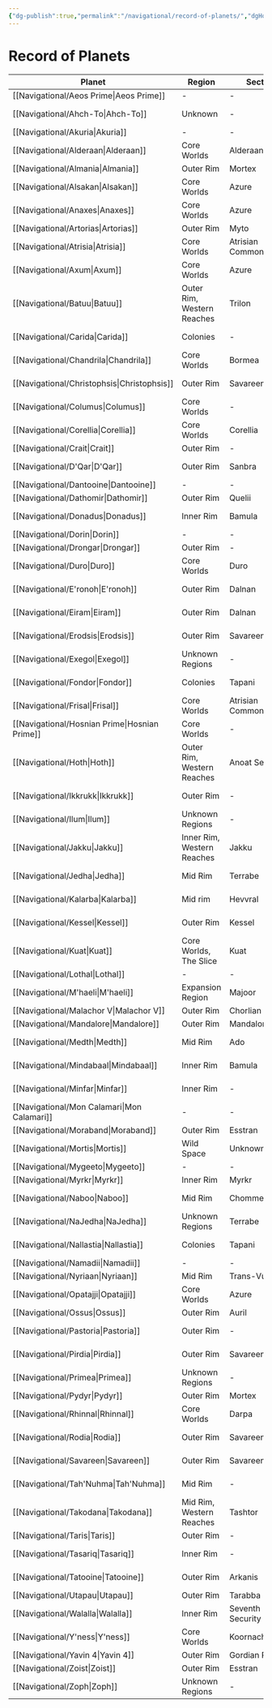 ```yaml
---
{"dg-publish":true,"permalink":"/navigational/record-of-planets/","dgHomeLink":false}
---
```


# Record of Planets
| Planet                                           | Region                     | Sector                | System    | Grid |
| ------------------------------------------------ | -------------------------- | --------------------- | --------- | ---- |
| [[Navigational/Aeos Prime\|Aeos Prime]]       | \-                         | \-                    | \-        | \-   |
| [[Navigational/Ahch-To\|Ahch-To]]             | Unknown                    | \-                    | Ahch-To   | F-13 |
| [[Navigational/Akuria\|Akuria]]               | \-                         | \-                    | \-        | \-   |
| [[Navigational/Alderaan\|Alderaan]]           | Core Worlds                | Alderaan              | Alderaan  | M-10 |
| [[Navigational/Almania\|Almania]]             | Outer Rim                  | Mortex                | Almanian  | S-5  |
| [[Navigational/Alsakan\|Alsakan]]             | Core Worlds                | Azure                 | Alsaka    | L-9  |
| [[Navigational/Anaxes\|Anaxes]]               | Core Worlds                | Azure                 | Axum      | R-7  |
| [[Navigational/Artorias\|Artorias]]           | Outer Rim                  | Myto                  | Artorias  | K-3  |
| [[Navigational/Atrisia\|Atrisia]]             | Core Worlds                | Atrisian Commonwealth | Atrisi    | J-12 |
| [[Navigational/Axum\|Axum]]                   | Core Worlds                | Azure                 | Axum      | L-9  |
| [[Navigational/Batuu\|Batuu]]                 | Outer Rim, Western Reaches | Trilon                | Batuu     | G-15 |
| [[Navigational/Carida\|Carida]]               | Colonies                   | \-                    | Carida    | M-9  |
| [[Navigational/Chandrila\|Chandrila]]         | Core Worlds                | Bormea                | Chandrila | L-9  |
| [[Navigational/Christophsis\|Christophsis]]   | Outer Rim                  | Savareen              | Christoph | Q-16 |
| [[Navigational/Columus\|Columus]]             | Core Worlds                | \-                    | \-        | M-11 |
| [[Navigational/Corellia\|Corellia]]           | Core Worlds                | Corellia              | Corellia  | M-11 |
| [[Navigational/Crait\|Crait]]                 | Outer Rim                  | \-                    | Crait     | \-   |
| [[Navigational/D'Qar\|D'Qar]]                 | Outer Rim                  | Sanbra                | Ileenium  | O-17 |
| [[Navigational/Dantooine\|Dantooine]]         | \-                         | \-                    | \-        | \-   |
| [[Navigational/Dathomir\|Dathomir]]           | Outer Rim                  | Quelii                | Dathomir  | O-6  |
| [[Navigational/Donadus\|Donadus]]             | Inner Rim                  | Bamula                | Donadus   | J-13 |
| [[Navigational/Dorin\|Dorin]]                 | \-                         | \-                    | \-        | \-   |
| [[Navigational/Drongar\|Drongar]]             | Outer Rim                  | \-                    | Drongar   | T-5  |
| [[Navigational/Duro\|Duro]]                   | Core Worlds                | Duro                  | Duro      | M-11 |
| [[Navigational/E'ronoh\|E'ronoh]]             | Outer Rim                  | Dalnan                | Eiram     | I-19 |
| [[Navigational/Eiram\|Eiram]]                 | Outer Rim                  | Dalnan                | Eiram     | I-19 |
| [[Navigational/Erodsis\|Erodsis]]             | Outer Rim                  | Savareen              | Christoph | Q-16 |
| [[Navigational/Exegol\|Exegol]]               | Unknown Regions            | \-                    | Exegol    | F-7  |
| [[Navigational/Fondor\|Fondor]]               | Colonies                   | Tapani                | Fondor    | L-13 |
| [[Navigational/Frisal\|Frisal]]               | Core Worlds                | Atrisian Commonwealth | Frisal    | J-12 |
| [[Navigational/Hosnian Prime\|Hosnian Prime]] | Core Worlds                | \-                    | Hosnian   | M-12 |
| [[Navigational/Hoth\|Hoth]]                   | Outer Rim, Western Reaches | Anoat Sector          | Hoth      | K-18 |
| [[Navigational/Ikkrukk\|Ikkrukk]]             | Outer Rim                  | \-                    | \-        | P-17 |
| [[Navigational/Ilum\|Ilum]]                   | Unknown Regions            | \-                    | Ilum      | G-7  |
| [[Navigational/Jakku\|Jakku]]                 | Inner Rim, Western Reaches | Jakku                 | Jakku     | I-13 |
| [[Navigational/Jedha\|Jedha]]                 | Mid Rim                    | Terrabe               | Jedha     | H-10 |
| [[Navigational/Kalarba\|Kalarba]]             | Mid rim                    | Hevvral               | Kalarba   | P-15 |
| [[Navigational/Kessel\|Kessel]]               | Outer Rim                  | Kessel                | Kessel    | T-10 |
| [[Navigational/Kuat\|Kuat]]                   | Core Worlds, The Slice     | Kuat                  | Kuat      | M-10 |
| [[Navigational/Lothal\|Lothal]]               | \-                         | \-                    | \-        | \-   |
| [[Navigational/M'haeli\|M'haeli]]             | Expansion Region           | Majoor                | Plynn     | N-15 |
| [[Navigational/Malachor V\|Malachor V]]       | Outer Rim                  | Chorlian              | Malachor  | S-4  |
| [[Navigational/Mandalore\|Mandalore]]         | Outer Rim                  | Mandalore             | Mandalore | O-7  |
| [[Navigational/Medth\|Medth]]                 | Mid Rim                    | Ado                   | Medth     | M-17 |
| [[Navigational/Mindabaal\|Mindabaal]]         | Inner Rim                  | Bamula                | \-        | J-13 |
| [[Navigational/Minfar\|Minfar]]               | Inner Rim                  | \-                    | \-        | I-13 |
| [[Navigational/Mon Calamari\|Mon Calamari]]   | \-                         | \-                    | \-        | \-   |
| [[Navigational/Moraband\|Moraband]]           | Outer Rim                  | Esstran               | Horuset   | R-5  |
| [[Navigational/Mortis\|Mortis]]               | Wild Space                 | Unknown               | \-        | K-2  |
| [[Navigational/Mygeeto\|Mygeeto]]             | \-                         | \-                    | \-        | \-   |
| [[Navigational/Myrkr\|Myrkr]]                 | Inner Rim                  | Myrkr                 | Myrkr     | N-7  |
| [[Navigational/Naboo\|Naboo]]                 | Mid Rim                    | Chommell              | Naboo     | O-17 |
| [[Navigational/NaJedha\|NaJedha]]             | Unknown Regions            | Terrabe               | Jedha     | H-10 |
| [[Navigational/Nallastia\|Nallastia]]         | Colonies                   | Tapani                | Fondor    | L-13 |
| [[Navigational/Namadii\|Namadii]]             | \-                         | \-                    | \-        | \-   |
| [[Navigational/Nyriaan\|Nyriaan]]             | Mid Rim                    | Trans-Vulta           | Luire     | N-7  |
| [[Navigational/Opatajji\|Opatajji]]           | Core Worlds                | Azure                 | Alsaka    | L-9  |
| [[Navigational/Ossus\|Ossus]]                 | Outer Rim                  | Auril                 | Adega     | R-6  |
| [[Navigational/Pastoria\|Pastoria]]           | Outer Rim                  | \-                    | \-        | P-17 |
| [[Navigational/Pirdia\|Pirdia]]               | Outer Rim                  | Savareen              | Tyrius    | R-16 |
| [[Navigational/Primea\|Primea]]               | Unknown Regions            | \-                    | Primea    | E-11 |
| [[Navigational/Pydyr\|Pydyr]]                 | Outer Rim                  | Mortex                | Almanian  | S-5  |
| [[Navigational/Rhinnal\|Rhinnal]]             | Core Worlds                | Darpa                 | Rhinnal   | L-9  |
| [[Navigational/Rodia\|Rodia]]                 | Outer Rim                  | Savareen              | Tyrius    | R-16 |
| [[Navigational/Savareen\|Savareen]]           | Outer Rim                  | Savareen              | Savareen  | Q-16 |
| [[Navigational/Tah'Nuhma\|Tah'Nuhma]]         | Mid Rim                    | \-                    | \-        | Q-14 |
| [[Navigational/Takodana\|Takodana]]           | Mid Rim, Western Reaches   | Tashtor               | Takodana  | J-16 |
| [[Navigational/Taris\|Taris]]                 | Outer Rim                  | \-                    | Taris     | N-7  |
| [[Navigational/Tasariq\|Tasariq]]             | Inner Rim                  | \-                    | Tasar     | J-14 |
| [[Navigational/Tatooine\|Tatooine]]           | Outer Rim                  | Arkanis               | Tatoo     | R-16 |
| [[Navigational/Utapau\|Utapau]]               | Outer Rim                  | Tarabba               | Utapau    | \-   |
| [[Navigational/Walalla\|Walalla]]             | Inner Rim                  | Seventh Security Zone | Walalla   | J-13 |
| [[Navigational/Y'ness\|Y'ness]]               | Core Worlds                | Koornacht             | N'zoth    | K-10 |
| [[Navigational/Yavin 4\|Yavin 4]]             | Outer Rim                  | Gordian Reach         | Yavin     | P-6  |
| [[Navigational/Zoist\|Zoist]]                 | Outer Rim                  | Esstran               | Zoist     | R-4  |
| [[Navigational/Zoph\|Zoph]]                   | Unknown Regions            | \-                    | \-        | F-4  |
